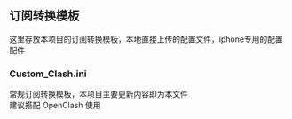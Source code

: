 ## 订阅转换模板  
这里存放本项目的订阅转换模板，本地直接上传的配置文件，iphone专用的配置配件  
  
  
### Custom_Clash.ini  
常规订阅转换模板，本项目主要更新内容即为本文件  
建议搭配 OpenClash 使用  
